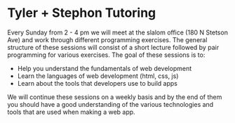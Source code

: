 # Tyler + Stephon Tutoring

Every Sunday from 2 - 4 pm we will meet at the slalom office (180 N Stetson Ave) and work through different programming exercises. The general structure of these sessions will consist of a short lecture followed by pair programming for various exercises. The goal of these sessions is to:

  - Help you understand the fundamentals of web development
  - Learn the languages of web development (html, css, js)
  - Learn about the tools that developers use to build apps

We will continue these sessions on a weekly basis and by the end of them you should have a good understanding of the various technologies and tools that are used when making a web app.
